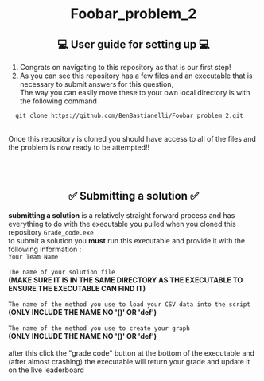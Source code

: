 <div align ="center">
  
# Foobar_problem_2 <br>

</div>

<div align="center">

## 💻 User guide for setting up 💻

</div>

  1. Congrats on navigating to this repository as that is our first step!<br>
  2. As you can see this repository has a few files and an executable that is necessary to submit answers for this question,<br>
  The way you can easily move these to your own local directory is with the following command <br>
  ``` 
    git clone https://github.com/BenBastianelli/Foobar_problem_2.git 
  ```
<br>
Once this repository is cloned you should have access to all of the files and the problem is now ready to be attempted!!

<br> <br> 

<div align="center">
  
## ✅ Submitting a solution ✅ <br>

</div>

**submitting a solution** is a relatively straight forward process and has everything to do with the executable you pulled when you cloned this repository ` Grade_code.exe ` <br>
to submit a solution you **must** run this executable and provide it with the following information : <br>
` Your Team Name ` <br> <br>
` The name of your solution file ` <br> **(MAKE SURE IT IS IN THE SAME DIRECTORY AS THE EXECUTABLE TO ENSURE THE EXECUTABLE CAN FIND IT)** <br> <br>
` The name of the method you use to load your CSV data into the script ` <br> **(ONLY INCLUDE THE NAME NO '()' OR 'def')** <br> <br>
` The name of the method you use to create your graph ` <br> **(ONLY INCLUDE THE NAME NO '()' OR 'def')** <br>
<br>
after this click the "grade code" button at the bottom of the executable and (after almost crashing) the executable will return your grade and update it on the live leaderboard






